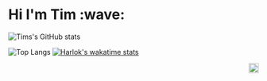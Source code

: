 <h1>Hi I'm Tim :wave:</h1>

![Tims's GitHub stats](https://denvercoder1-github-readme-stats.vercel.app/api/?username=donrskbb&amp;show_icons=true&amp;count_private=true&amp;hide_border=false&amp;bg_color=080808&amp;title_color=79fe96&amp;icon_color=79fe96)

![Top Langs](https://github-readme-stats.vercel.app/api/top-langs/?username=donrskbb&hide_progress=true)
[![Harlok's wakatime stats](https://github-readme-stats.vercel.app/api/wakatime?username=donrskbb)](https://github.com/donrskbb)

<img align="right" src="https://visitor-badge.laobi.icu/badge?page_id=donrskbb.github.io" height="20px">

